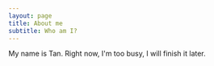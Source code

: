 ```yaml
---
layout: page
title: About me
subtitle: Who am I?
---
```


My name is Tan. Right now, I'm too busy, I will finish it later.
